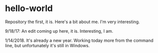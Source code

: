 # hello-world
Repository the first, it is.
Here's a bit about me. I'm very interesting.

9/18/17: An edit coming up here, it is.
Interesting, I am.

1/14/2018.  It's already a new year.
Working today more from the command line, but unfortunately it's still in Windows.
